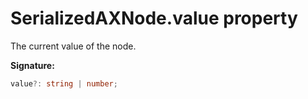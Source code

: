 # SerializedAXNode.value property

The current value of the node.

**Signature:**

```typescript
value?: string | number;
```
